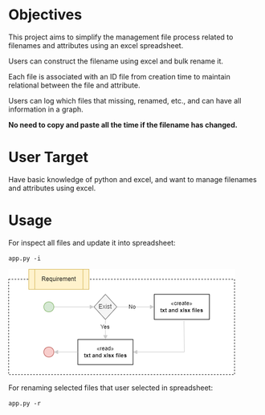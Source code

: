 # Objectives

This project aims to simplify the management file process related to filenames and attributes using an excel spreadsheet.

Users can construct the filename using excel and bulk rename it.

Each file is associated with an ID file from creation time to maintain relational between the file and attribute.

Users can log which files that missing, renamed, etc., and can have all information in a graph.

**No need to copy and paste all the time if the filename has changed.**

# User Target

Have basic knowledge of python and excel, and want to manage filenames and attributes using excel.

# Usage

For inspect all files and update it into spreadsheet:

```
app.py -i
```
![image info](images/f1.png)

For renaming selected files that user selected in spreadsheet:

```
app.py -r
```
